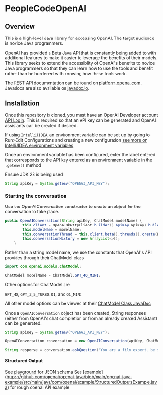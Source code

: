 # PeopleCodeOpenAI
## Overview

This is a high-level Java library for accessing OpenAI. The target audience is novice Java programmers.

OpenAI has provided a Beta Java API that is constantly being added to with additional features to make it easier to leverage the benefits of their models. This library seeks to extend the accessiblity of OpenAI's benefits to novice Java programmers so that they can learn how to use the tools and benefit rather than be burdened with knowing how these tools work. 

The REST API documentation can be found on [platform.openai.com](https://platform.openai.com/docs). Javadocs are also available on [javadoc.io](https://javadoc.io/doc/com.openai/openai-java/0.0.1).

## Installation

Once this repository is cloned, you must have an OpenAI Developer account [API Login](https://platform.openai.com/docs/overview). 
This is required so that an API key can be generated and OpenAI assistants can be created if desired.

If using `IntelliJIDEA`, an environment variable can be set up by going to Run>Edit Configurations and creating a new configuration [see more on IntelliJIDEA environment variables](https://www.jetbrains.com/help/objc/add-environment-variables-and-program-arguments.html)

Once an environment variable has been configured, enter the label entered that corresponds to the API key entered as an environment variable in the `.getenv()` method

Ensure JDK 23 is being used

```java
String apiKey = System.getenv("OPENAI_API_KEY");
```

### Starting the conversation

Use the OpenAIConversation constructor to create an object for the conversation to take place. 

```java
public OpenAIConversation(String apiKey, ChatModel modelName) {
        this.client = OpenAIOkHttpClient.builder().apiKey(apiKey).build();
        this.modelName = modelName;
        this.conversationThread = this.client.beta().threads().create(BetaThreadCreateParams.builder().build());
        this.conversationHistory = new ArrayList<>();
    }
```

Rather than a string model name, we use the constants that OpenAI's API provides through their ChatModel class

```java
import com.openai.models.ChatModel;

ChatModel modelName = ChatModel.GPT_4O_MINI;
```

Other options for ChatModel are

```GPT_4O```, ```GPT_3_5_TURBO```, ```O1```, and ```O1_MINI```

All other model options can be viewed at their [ChatModel Class JavaDoc](https://javadoc.io/doc/com.openai/openai-java/latest/com/openai/models/ChatModel.html)

Once a ```OpenAIConversation``` object has been created, String responses (either from OpenAI's chat completion or from an already created Assistant) can be generated.

```java
String apiKey = System.getenv("OPENAI_API_KEY");

OpenAIConversation conversation = new OpenAIConversation(apiKey, ChatModel.GPT_4O_MINI);

String response = conversation.askQuestion("You are a film expert, be snobby", "What are the three best Quentin Tarantino movies?", "asst_v1IzCzUzPPPdpAgyz5xoV5y0");
```

#### Structured Output

See [playground](https://platform.openai.com/docs/guides/structured-outputs?format=parse#how-to-use) for JSON schema
See [example] (https://github.com/openai/openai-java/blob/main/openai-java-example/src/main/java/com/openai/example/StructuredOutputsExample.java) for rough openai API example





